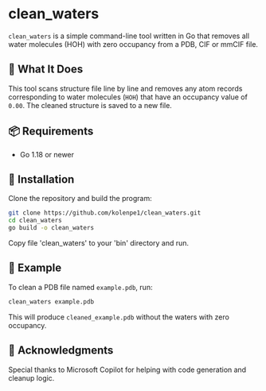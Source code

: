 # clean_waters
`clean_waters` is a simple command-line tool written in Go that removes all water molecules (HOH) with zero occupancy from a PDB, CIF or mmCIF file.

## 🧠 What It Does

This tool scans structure file line by line and removes any atom records corresponding to water molecules (`HOH`) that have an occupancy value of `0.00`. The cleaned structure is saved to a new file.

## 📦 Requirements

- Go 1.18 or newer

## 🔧 Installation

Clone the repository and build the program:

```bash
git clone https://github.com/kolenpe1/clean_waters.git
cd clean_waters
go build -o clean_waters
```

Copy file 'clean_waters' to your 'bin' directory and run.


## 🧪 Example

To clean a PDB file named `example.pdb`, run:
```bash
clean_waters example.pdb
```

This will produce `cleaned_example.pdb` without the waters with zero occupancy.


## 🤝 Acknowledgments
Special thanks to Microsoft Copilot for helping with code generation and cleanup logic.
